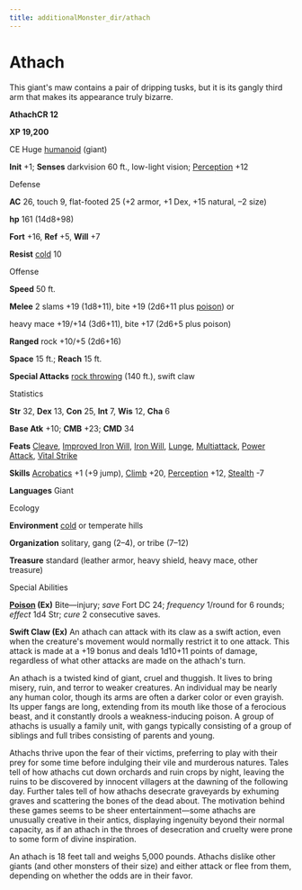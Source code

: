 ```yaml
---
title: additionalMonster_dir/athach
---
```

# Athach

This giant's maw contains a pair of dripping tusks, but it is its gangly third arm that makes its appearance truly bizarre.

**AthachCR 12**

**XP 19,200**

CE Huge [humanoid](monsters/creatureTypes#_humanoid) (giant)

**Init** +1; **Senses** darkvision 60 ft., low-light vision; [Perception](additionalMonster_dir/../skill_dir/perception#_perception) +12

Defense

**AC** 26, touch 9, flat-footed 25 (+2 armor, +1 Dex, +15 natural, –2 size)

**hp** 161 (14d8+98)

**Fort** +16, **Ref** +5, **Will** +7

**Resist** [cold](monsters/creatureTypes#_cold-subtype) 10

Offense

**Speed** 50 ft.

**Melee** 2 slams +19 (1d8+11), bite +19 (2d6+11 plus [poison](monster_dir/universalMonsterRules#_poison-(ex-or-su))) or

heavy mace +19/+14 (3d6+11), bite +17 (2d6+5 plus poison)

**Ranged** rock +10/+5 (2d6+16)

**Space** 15 ft.; **Reach** 15 ft.

**Special Attacks** [rock throwing](monster_dir/universalMonsterRules#_rock-throwing) (140 ft.), swift claw

Statistics

**Str** 32, **Dex** 13, **Con** 25, **Int** 7, **Wis** 12, **Cha** 6

**Base Atk** +10; **CMB** +23; **CMD** 34

**Feats** [Cleave](additionalMonsters/../feats#_cleave), [Improved Iron Will](additionalMonster_dir/../feats#_improved-iron-will), [Iron Will](additionalMonster_dir/../feats#_iron-will), [Lunge](additionalMonster_dir/../feats#_lunge), [Multiattack](additionalMonster_dir/../monster_dir/monsterFeats#_multiattack), [Power Attack](additionalMonsters/../feats#_power-attack), [Vital Strike](additionalMonster_dir/../feats#_vital-strike)

**Skills** [Acrobatics](additionalMonster_dir/../skill_dir/acrobatics#_acrobatics) +1 (+9 jump), [Climb](additionalMonsters/../skill_dir/climb#_climb) +20, [Perception](additionalMonsters/../skill_dir/perception#_perception) +12, [Stealth](additionalMonsters/../skill_dir/stealth#_stealth) -7

**Languages** Giant

Ecology

**Environment** [cold](monsters/creatureTypes#_cold-subtype) or temperate hills

**Organization** solitary, gang (2–4), or tribe (7–12)

**Treasure** standard (leather armor, heavy shield, heavy mace, other treasure)

Special Abilities

**[Poison](monster_dir/universalMonsterRules#_poison-(ex-or-su)) (Ex)** Bite—injury; _save_ Fort DC 24; _frequency_ 1/round for 6 rounds; _effect_ 1d4 Str; _cure_ 2 consecutive saves.

**Swift Claw (Ex)** An athach can attack with its claw as a swift action, even when the creature's movement would normally restrict it to one attack. This attack is made at a +19 bonus and deals 1d10+11 points of damage, regardless of what other attacks are made on the athach's turn.

An athach is a twisted kind of giant, cruel and thuggish. It lives to bring misery, ruin, and terror to weaker creatures. An individual may be nearly any human color, though its arms are often a darker color or even grayish. Its upper fangs are long, extending from its mouth like those of a ferocious beast, and it constantly drools a weakness-inducing poison. A group of athachs is usually a family unit, with gangs typically consisting of a group of siblings and full tribes consisting of parents and young.

Athachs thrive upon the fear of their victims, preferring to play with their prey for some time before indulging their vile and murderous natures. Tales tell of how athachs cut down orchards and ruin crops by night, leaving the ruins to be discovered by innocent villagers at the dawning of the following day. Further tales tell of how athachs desecrate graveyards by exhuming graves and scattering the bones of the dead about. The motivation behind these games seems to be sheer entertainment—some athachs are unusually creative in their antics, displaying ingenuity beyond their normal capacity, as if an athach in the throes of desecration and cruelty were prone to some form of divine inspiration.

An athach is 18 feet tall and weighs 5,000 pounds. Athachs dislike other giants (and other monsters of their size) and either attack or flee from them, depending on whether the odds are in their favor.

